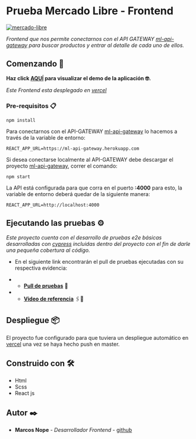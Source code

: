 # Prueba Mercado Libre - Frontend

[![mercado-libre](https://img.shields.io/endpoint?url=https://dashboard.cypress.io/badge/simple/scvdyh&style=flat&logo=cypress)](https://dashboard.cypress.io/projects/scvdyh/runs)


_Frontend que nos permite conectarnos con el API GATEWAY [ml-api-gateway](https://github.com/marcosnope/ml-api-gateway) para buscar productos y entrar al detalle de cada uno de ellos._


## Comenzando 🚀

**Haz click [AQUÍ](https://mercado-libre.vercel.app/) para visualizar el demo de la aplicación 🤓.**

_Este Frontend esta desplegado en [vercel](https://vercel.com/)_

### Pre-requisitos 📋

```
npm install
```

Para conectarnos con el API-GATEWAY [ml-api-gateway](https://github.com/marcosnope/ml-api-gateway) lo hacemos a través de la variable de entorno:
```
REACT_APP_URL=https://ml-api-gateway.herokuapp.com
```
Si desea conectarse localmente al API-GATEWAY debe descargar el proyecto [ml-api-gateway](https://github.com/marcosnope/ml-api-gateway), correr el comando:
```
npm start
```
La API está configurada para que corra en el puerto **:4000** para esto, la variable de entorno deberá quedar de la siguiente manera:
```
REACT_APP_URL=http://localhost:4000
```

## Ejecutando las pruebas ⚙️

_Este proyecto cuenta con el desarrollo de pruebas e2e básicas desarrolladas con [cypress](https://www.cypress.io) incluidas dentro del proyecto con el fin de darle una pequeña cobertura al código._

* En el siguiente link encontrarán el pull de pruebas ejecutadas con su respectiva evidencia:

* * **[Pull de pruebas](https://dashboard.cypress.io/projects/scvdyh/runs/3/test-results/9c8bf8c2-1d37-4e5e-9bb3-0431c422efcb)** 🔩

* * **[Video de referencia](https://dashboard.cypress.io/projects/scvdyh/runs/3/test-results/9c8bf8c2-1d37-4e5e-9bb3-0431c422efcb/video)** 🖇️📢

## Despliegue 📦

El proyecto fue configurado para que tuviera un despliegue automático en [vercel](https://mercado-libre.vercel.app) una vez se haya hecho push en master.

## Construido con 🛠️

* Html
* Scss
* React js

## Autor ✒️


* **Marcos Nope** - *Desarrollador Frontend* - [github](https://github.com/marcosnope)
